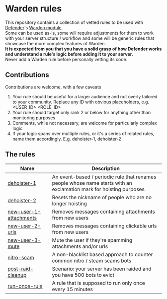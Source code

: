 # Warden rules
This repository contains a collection of vetted rules to be used with [Defender](https://github.com/Twentysix26/x26-Cogs/)'s [Warden module](https://github.com/Twentysix26/x26-Cogs/wiki/Warden).  
Some can be used as-is, some will require adjustments for them to work with your server structure / workflow and some will be generic rules that showcase the more complex features of Warden.  
**It is expected from you that you have a solid grasp of how Defender works and understand a rule's logic before adding it to your server**.  
Never add a Warden rule before personally vetting its code.

## Contributions

Contributions are welcome, with a few caveats
1. Your rule should be useful for a larger audience and not overly tailored to your community. Replace any ID with obvious placeholders, e.g. <USER_ID> <ROLE_ID>
2. Your rule should target only rank 2 or below for anything other than monitoring purposes
3. Comments, while not necessary, are welcome for particularly complex logic
4. If your logic spans over multiple rules, or it's a series of related rules, name them accordingly. E.g. dehoister-1, dehoister-2

## The rules

| Name | Description |
| --- | --- |
| [dehoister-1](/rules/dehoister-1.yml) | An event-based / periodic rule that renames people whose name starts with an exclamation mark for hoisting purposes |
| [dehoister-2](/rules/dehoister-2.yml) | Resets the nickname of people who are no longer hoisting |
| [new-user-1-attachments](/rules/new-user-1-attachments.yml) | Removes messages containing attachments from new users |
| [new-user-2-urls](/rules/new-user-2-urls.yml) | Removes messages containing clickable urls from new users |
| [new-user-3-mute](/rules/new-user-3-mute.yml) | Mute the user if they're spamming attachments and/or urls |
| [nitro-scam](/rules/nitro-scam.yml) | A non-blacklist based approach to counter common nitro / steam scams bots |
| [post-raid-cleanup](/rules/post-raid-cleanup.yml) | Scenario: your server has been raided and you have 500 bots to evict |
| [run-once-rule](/rules/run-once-rule.yml) | A rule that is supposed to run only once every 15 minutes |